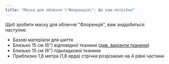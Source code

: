 ```yaml
---
title: "Маска для обличчя \"Флоренція\": Що вам потрібно"
---
```


Щоб зробити маску для обличчя "Флоренція", вам знадобиться наступне:

- Базові матеріали для шиття
- Близько 15 см (6") відповідної тканини ([див. варіанти тканини](/docs/patterns/florence/fabric/))
- Близько 15 см (6") підкладкової тканини
- Приблизно 1,6 метра (1,8 ярда) стрічки розрізаємо на 4 рівні частини
